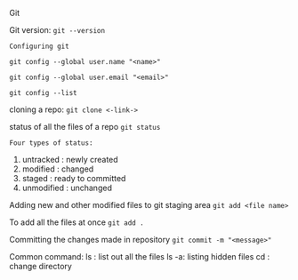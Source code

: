 Git

Git version:
```git --version ```

	Configuring git
```
git config --global user.name "<name>"

git config --global user.email "<email>"

git config --list
 ```

cloning a repo:
```git clone <-link->  ```

status of all the files of a repo
```git status  ```

	Four types of status:
1. untracked : newly created
2. modified : changed
3. staged : ready to committed 
4. unmodified : unchanged

Adding new and other modified files to git staging area
```git add <file name>```

To add all the files at once
```git add . ```

Committing the changes made in repository
```git commit -m "<message>"```

Common command:
	ls : list out all the files
	ls -a: listing hidden files
	cd : change directory